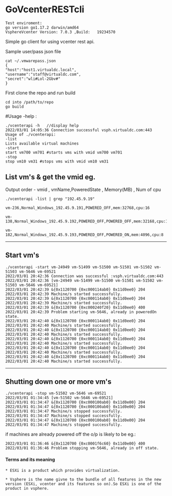 # GoVcenterRESTcli
    Test enviroment: 
    go version go1.17.2 darwin/amd64
    VsphereVcenter Version:	7.0.3 ,Build:	19234570
    

Simple go client for using vcenter rest api.

Sample user/pass json file

    cat ~/.vmwarepass.json
    {
    "host":"host1.virtualdc.local",
    "username":"staff@virtualdc.com",
    "secret":"wli#Lol-2Gbv#"
    }


First clone the repo and run build

    cd into /path/to/repo
    go build

#Usage -help :
    

    ./vcenterapi -h   //display help
    2022/03/01 14:05:36 Connection successful vsph.virtualdc.com:443
    Usage of ./vcenterapi:
    -list
    Lists available virtual machines
    -start
    start vm700 vm701 #starts vms with vmid vm700 vm701
    -stop
    stop vm10 vm31 #stops vms with vmid vm10 vm31

        
        
List vm's & get the vmid eg. 
--------------------------------------------------------------------------

Output order - vmid , vmName,PoweredState  , Memory(MB) , Num of cpu

    ./vcenterapi -list | grep "192.45.9.19" 

    vm-236,Normal_Windows_192.45.9.191,POWERED_OFF,mem:32768,cpu:16

    vm-138,Normal_Windows_192.45.9.192,POWERED_OFF,POWERED_OFF,mem:32168,cpu:18

    vm-182,Normal_Windows_192.45.9.193,POWERED_OFF,POWERED_ON,mem:4096,cpu:8

--------------------------------------------------------------------------
Start vm's
--------------------------------------------------------------------------
    ./vcenterapi -start vm-24949 vm-51499 vm-51500 vm-51501 vm-51502 vm-51503 vm-5646 vm-69521
    2022/03/01 20:42:36 Connection was successful :vsph.virtualdc.com:443
    2022/03/01 20:42:36 [vm-24949 vm-51499 vm-51500 vm-51501 vm-51502 vm-51503 vm-5646 vm-69521]
    2022/03/01 20:42:39 &{0x1120700 {0xc000114ab0} 0x11d0ee0} 204
    2022/03/01 20:42:39 Machine/s started successfully.
    2022/03/01 20:42:39 &{0x1120700 {0xc000114ab0} 0x11d0ee0} 204
    2022/03/01 20:42:39 Machine/s started successfully.
    2022/03/01 20:42:39 &{0x1120700 {0xc000240f20} 0x11d0ee0} 400
    2022/03/01 20:42:39 Problem starting vm-5646, already in poweredOn state.
    2022/03/01 20:42:40 &{0x1120700 {0xc000114ab0} 0x11d0ee0} 204
    2022/03/01 20:42:40 Machine/s started successfully.
    2022/03/01 20:42:40 &{0x1120700 {0xc000114ab0} 0x11d0ee0} 204
    2022/03/01 20:42:40 Machine/s started successfully.
    2022/03/01 20:42:40 &{0x1120700 {0xc000114ab0} 0x11d0ee0} 204
    2022/03/01 20:42:40 Machine/s started successfully.
    2022/03/01 20:42:40 &{0x1120700 {0xc000114ab0} 0x11d0ee0} 204
    2022/03/01 20:42:40 Machine/s started successfully.
    2022/03/01 20:42:40 &{0x1120700 {0xc000114ab0} 0x11d0ee0} 204
    2022/03/01 20:42:40 Machine/s started successfully.


--------------------------------------------------------------------------
Shutting down one or more vm's
--------------------------------------------------------------------------

    ./vcenterapi -stop vm-51502 vm-5646 vm-69521
    2022/03/01 01:34:45 [vm-51502 vm-5646 vm-69521]
    2022/03/01 01:34:47 &{0x1120700 {0xc000100ab0} 0x11d0e00} 204
    2022/03/01 01:34:47 &{0x1120700 {0xc000100ab0} 0x11d0e00} 204
    2022/03/01 01:34:47 Machine/s stopped successfully.
    2022/03/01 01:34:47 Machine/s stopped successfully.
    2022/03/01 01:34:47 &{0x1120700 {0xc000100ab0} 0x11d0e00} 204
    2022/03/01 01:34:47 Machine/s stopped successfully.
if machines are already powered off the o/p is likely to be eg.:

    2022/03/01 01:36:46 &{0x1120700 {0xc0001f6c60} 0x11d0e00} 400
    2022/03/01 01:36:46 Problem stopping vm-5646, already in off state.

#### **Terms and its meaning**

    * ESXi is a product which provides virtualization.
    
    * Vsphere is the name givne to the bundle of all features in the new version (ESXi, vcenter and its features so on).So ESXi is one of the product in vsphere.